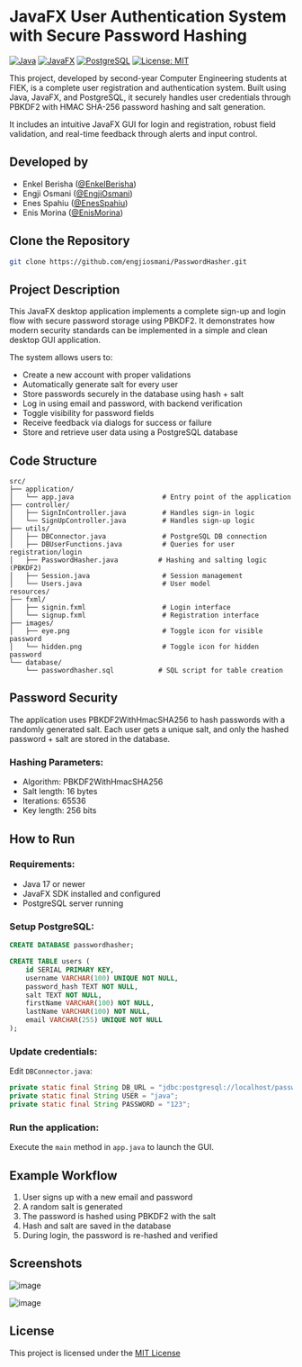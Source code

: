 # JavaFX User Authentication System with Secure Password Hashing

[![Java](https://img.shields.io/badge/Java-17+-orange.svg)](https://www.java.com/en/)
[![JavaFX](https://img.shields.io/badge/JavaFX-17+-blueviolet.svg)](https://openjfx.io/)
[![PostgreSQL](https://img.shields.io/badge/Database-PostgreSQL-blue.svg)](https://www.postgresql.org/)
[![License: MIT](https://img.shields.io/badge/License-MIT-yellow.svg)](https://opensource.org/licenses/MIT)

This project, developed by second-year Computer Engineering students at FIEK, is a complete user registration and authentication system. Built using Java, JavaFX, and PostgreSQL, it securely handles user credentials through PBKDF2 with HMAC SHA-256 password hashing and salt generation.

It includes an intuitive JavaFX GUI for login and registration, robust field validation, and real-time feedback through alerts and input control.

## Developed by

* Enkel Berisha ([@EnkelBerisha](https://github.com/enkelberisha1))
* Engji Osmani ([@EngjiOsmani](https://github.com/engjiosmani))
* Enes Spahiu ([@EnesSpahiu](https://github.com/enesispahiu))
* Enis Morina ([@EnisMorina](https://github.com/enismorina1))

## Clone the Repository

```bash
git clone https://github.com/engjiosmani/PasswordHasher.git
```

## Project Description

This JavaFX desktop application implements a complete sign-up and login flow with secure password storage using PBKDF2. It demonstrates how modern security standards can be implemented in a simple and clean desktop GUI application.

The system allows users to:

- Create a new account with proper validations
- Automatically generate salt for every user
- Store passwords securely in the database using hash + salt
- Log in using email and password, with backend verification
- Toggle visibility for password fields
- Receive feedback via dialogs for success or failure
- Store and retrieve user data using a PostgreSQL database

## Code Structure

```text
src/
├── application/
│   └── app.java                      # Entry point of the application
├── controller/
│   ├── SignInController.java         # Handles sign-in logic
│   └── SignUpController.java         # Handles sign-up logic
├── utils/
│   ├── DBConnector.java              # PostgreSQL DB connection
│   ├── DBUserFunctions.java          # Queries for user registration/login
│   ├── PasswordHasher.java          # Hashing and salting logic (PBKDF2)
│   ├── Session.java                  # Session management
│   └── Users.java                    # User model
resources/
├── fxml/
│   ├── signin.fxml                   # Login interface
│   └── signup.fxml                   # Registration interface
├── images/
│   ├── eye.png                       # Toggle icon for visible password
│   └── hidden.png                    # Toggle icon for hidden password
└── database/
    └── passwordhasher.sql           # SQL script for table creation

```

## Password Security

The application uses PBKDF2WithHmacSHA256 to hash passwords with a randomly generated salt. Each user gets a unique salt, and only the hashed password + salt are stored in the database.

### Hashing Parameters:

- Algorithm: PBKDF2WithHmacSHA256
- Salt length: 16 bytes
- Iterations: 65536
- Key length: 256 bits

## How to Run

### Requirements:

- Java 17 or newer
- JavaFX SDK installed and configured
- PostgreSQL server running

### Setup PostgreSQL:

```sql
CREATE DATABASE passwordhasher;

CREATE TABLE users (
    id SERIAL PRIMARY KEY,
    username VARCHAR(100) UNIQUE NOT NULL,
    password_hash TEXT NOT NULL,
    salt TEXT NOT NULL,
    firstName VARCHAR(100) NOT NULL,
    lastName VARCHAR(100) NOT NULL,
    email VARCHAR(255) UNIQUE NOT NULL
);
```

### Update credentials:

Edit `DBConnector.java`:

```java
private static final String DB_URL = "jdbc:postgresql://localhost/passwordhasher";
private static final String USER = "java";
private static final String PASSWORD = "123";
```

### Run the application:

Execute the `main` method in `app.java` to launch the GUI.

## Example Workflow

1. User signs up with a new email and password
2. A random salt is generated
3. The password is hashed using PBKDF2 with the salt
4. Hash and salt are saved in the database
5. During login, the password is re-hashed and verified

## Screenshots

![image](https://github.com/user-attachments/assets/d3e5621b-2155-4b40-ba73-1a80dbb08d25)

![image](https://github.com/user-attachments/assets/7ea3b79b-e9d9-4e98-8634-5bd6769752a0)

## License

This project is licensed under the [MIT License](https://opensource.org/licenses/MIT)
